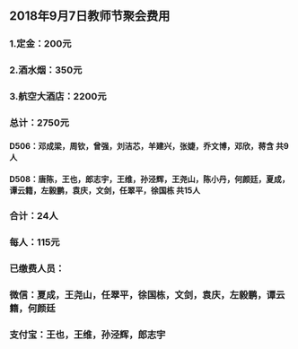 ## 2018年9月7日教师节聚会费用

### 1.定金：200元

### 2.酒水烟：350元

### 3.航空大酒店：2200元       

### 总计：2750元



#### D506：邓成梁，周钦，曾强，刘洁芯，羊建兴，张婕，乔文博，邓欣，蒋含 共9人

#### D508：唐陈，王也，郎志宇，王维，孙泾辉，王尧山，陈小丹，何颜廷，夏成，谭云籍，左毅鹏，袁庆，文剑，任翠平，徐国栋   共15人

### 合计：24人

### 每人：115元



### 已缴费人员：

### 微信：夏成，王尧山，任翠平，徐国栋，文剑，袁庆，左毅鹏，谭云籍，何颜廷

### 支付宝：王也，王维，孙泾辉，郎志宇









